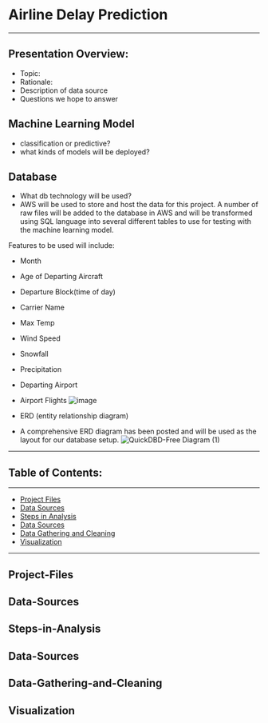 # **Airline Delay Prediction**

---

## **Presentation Overview:**
* Topic:
* Rationale:
* Description of data source
* Questions we hope to answer 

## Machine Learning Model
* classification or predictive?
* what kinds of models will be deployed?

## Database
* What db technology will be used?
* AWS will be used to store and host the data for this project. A number of raw files will be added to the database in AWS and will be transformed using SQL language into several different tables to use for testing with the machine learning model.

Features to be used will include:
* Month
* Age of Departing Aircraft
* Departure Block(time of day)
* Carrier Name
* Max Temp
* Wind Speed
* Snowfall
* Precipitation
* Departing Airport
* Airport Flights
![image](https://user-images.githubusercontent.com/82389466/132112487-e63c496f-44cc-4801-a849-391c9b3894a4.png)


* ERD (entity relationship diagram)
* A comprehensive ERD diagram has been posted and will be used as the layout for our database setup.
![QuickDBD-Free Diagram (1)](https://user-images.githubusercontent.com/82389466/132112291-7938e9e0-7663-4fbd-a594-81c683f0b328.png)


---

## Table of Contents:

---
- [Project Files](#Project-Files)
- [Data Sources](#Data-Sources)
- [Steps in Analysis](#Steps-in-Analysis)
- [Data Sources](#Data-Sources)
- [Data Gathering and Cleaning](#Data-Gathering-and-Cleaning)
- [Visualization](#Visualization)

---

## Project-Files
## Data-Sources
## Steps-in-Analysis
## Data-Sources
## Data-Gathering-and-Cleaning
## Visualization
